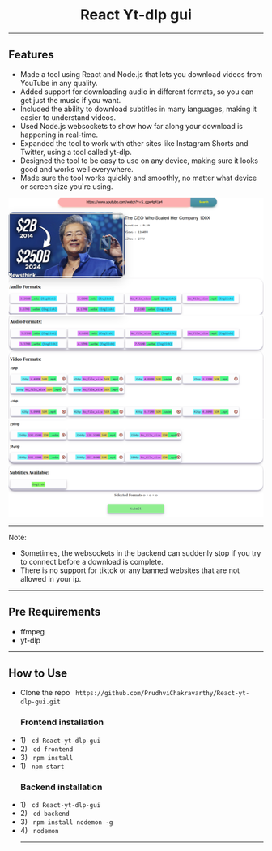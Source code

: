 <div align = "center">
<h1>React Yt-dlp gui</h1>
<hr>
</div>
<h2>Features</h2>
<ul>
  <li>
    Made a tool using React and Node.js that lets you download videos from YouTube in any quality.
  </li>
  <li>
    Added support for downloading audio in different formats, so you can get just the music if you want.
  </li>
  <li>
    Included the ability to download subtitles in many languages, making it easier to understand videos.
  </li>
  <li>
    Used Node.js websockets to show how far along your download is happening in real-time.
  </li>
  <li>
    Expanded the tool to work with other sites like Instagram Shorts and Twitter, using a tool called yt-dlp.
  </li>
  <li>
    Designed the tool to be easy to use on any device, making sure it looks good and works well everywhere.
  </li>
  <li>
    Made sure the tool works quickly and smoothly, no matter what device or screen size you're using.
  </li>
</ul>
<img src="./temp/image1.PNG">
<img src="./temp/image2.PNG">
<img src="./temp/image3.PNG">
<hr>
Note:
<ul align = "left">
      <li>
        Sometimes, the websockets in the backend can suddenly stop if you try to connect before a download is complete.
      </li>
      <li>
        There is no support for tiktok or any banned websites that are not allowed in your ip.
      </li>
</ul>
<hr>
<h2>Pre Requirements</h2>
<ul>
    <li>
        ffmpeg
    </li>
    <li>
    yt-dlp
    </li>
</ul>
<hr>
<h2>How to Use</h2>
<ul>
<li>
Clone the repo <code> https://github.com/PrudhviChakravarthy/React-yt-dlp-gui.git </code>
</li>

<h3>Frontend installation</h3>
<li>1) 
<code> cd React-yt-dlp-gui</code>
</li>
<li>2) 
<code> cd frontend</code>
</li>
<li>3) 
<code> npm install</code>
</li>
<li>1) 
<code> npm start</code>
</li>
<h3>Backend installation</h3>
<li>1) 
<code> cd React-yt-dlp-gui</code>
</li>
<li>2) 
<code> cd backend</code>
</li>
<li>3) 
<code> npm install nodemon -g</code>
</li>
<li>4) 
<code> nodemon </code>
</li>
<hr>

